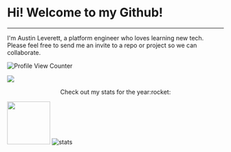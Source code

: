 # Hi! Welcome to my Github!
---
I'm Austin Leverett, a platform engineer who loves learning new tech.<br> 
Please feel free to send me an invite to a repo or project so we can collaborate. 

![Profile View Counter](https://komarev.com/ghpvc/?username=miliaus)&nbsp;&nbsp;

<a href="https://www.linkedin.com/in/all09/"><img src="https://img.shields.io/badge/LinkedIn-0077B5?style=for-the-badge&logo=linkedin&logoColor=white"></a>


<p align="center">
Check out my stats for the year:rocket:

<img src="https://github-readme-stats.vercel.app/api?username=miliaus&show_icons=true" width="100"></a>
![stats](https://github-readme-stats.vercel.app/api/top-langs/?username=miliaus)
</p>



